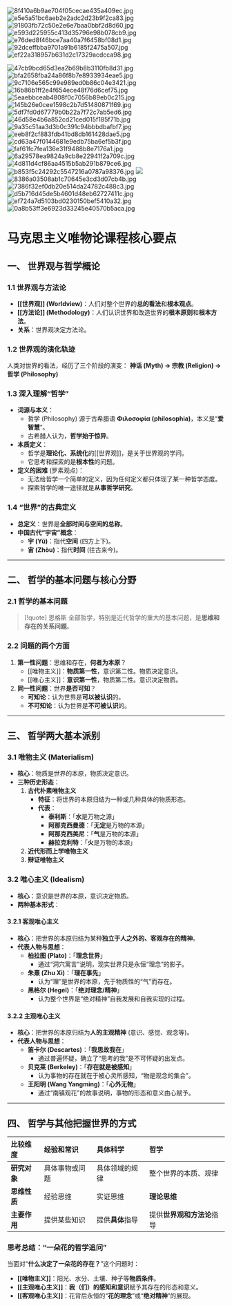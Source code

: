 ![8f410a6b9ae704f05cecae435a409ec.jpg](https://cc-407-1376569927.cos.ap-guangzhou.myqcloud.com/cc-407-1376569927/images-obsidian/202509082102844.jpg)
![e5e5a51bc6aeb2e2adc2d23b9f2ca83.jpg](https://cc-407-1376569927.cos.ap-guangzhou.myqcloud.com/cc-407-1376569927/images-obsidian/202509082236087.jpg)
![91803fb72c50e2e6e7baa0bbf2d8d60.jpg](https://cc-407-1376569927.cos.ap-guangzhou.myqcloud.com/cc-407-1376569927/images-obsidian/202509082236494.jpg)
![e593d225955c413d35796e98b078cb9.jpg](https://cc-407-1376569927.cos.ap-guangzhou.myqcloud.com/cc-407-1376569927/images-obsidian/202509082237289.jpg)
![e76ded8f46bce7aa40a7f6458bf08d1.jpg](https://cc-407-1376569927.cos.ap-guangzhou.myqcloud.com/cc-407-1376569927/images-obsidian/202509082237742.jpg)
![92dceffbba9701a91b6185f2475a507.jpg](https://cc-407-1376569927.cos.ap-guangzhou.myqcloud.com/cc-407-1376569927/images-obsidian/202509082237455.jpg)
![ef22a318957b631d2c17329acdcca98.jpg](https://cc-407-1376569927.cos.ap-guangzhou.myqcloud.com/cc-407-1376569927/images-obsidian/202509082238679.jpg)

![47cb9bcd65d3ea2b69b8b3110fb8d31.jpg](https://cc-407-1376569927.cos.ap-guangzhou.myqcloud.com/cc-407-1376569927/images-obsidian/202509082238779.jpg)
![bfa2658fba24a86f8b7e8933934eae5.jpg](https://cc-407-1376569927.cos.ap-guangzhou.myqcloud.com/cc-407-1376569927/images-obsidian/202509082238200.jpg)
![9c7106e565c99e989ed0b86c04e3421.jpg](https://cc-407-1376569927.cos.ap-guangzhou.myqcloud.com/cc-407-1376569927/images-obsidian/202509082241374.jpg)
![16b86b1ff2e4f654ece48f76d6cef75.jpg](https://cc-407-1376569927.cos.ap-guangzhou.myqcloud.com/cc-407-1376569927/images-obsidian/202509082241182.jpg)
![5eaebbceab4808f0c7056b89eb0c215.jpg](https://cc-407-1376569927.cos.ap-guangzhou.myqcloud.com/cc-407-1376569927/images-obsidian/202509082241504.jpg)
![145b26e0cee1598c2b7d51480871f69.jpg](https://cc-407-1376569927.cos.ap-guangzhou.myqcloud.com/cc-407-1376569927/images-obsidian/202509082242507.jpg)
![5df7fd0d67779b0b22a7f72c7ab5ed6.jpg](https://cc-407-1376569927.cos.ap-guangzhou.myqcloud.com/cc-407-1376569927/images-obsidian/202509082242531.jpg)
![46d58e4b6a852cd21ced015f185f71b.jpg](https://cc-407-1376569927.cos.ap-guangzhou.myqcloud.com/cc-407-1376569927/images-obsidian/202509082242326.jpg)
![9a35c51aa3d3b0c391c94bbbdbafbf7.jpg](https://cc-407-1376569927.cos.ap-guangzhou.myqcloud.com/cc-407-1376569927/images-obsidian/202509082244117.jpg)
![eeb8f2cf883fdb41bd8db161428dae5.jpg](https://cc-407-1376569927.cos.ap-guangzhou.myqcloud.com/cc-407-1376569927/images-obsidian/202509082244334.jpg)
![cd63a47f0144681e9edb75ba6ef5b3f.jpg](https://cc-407-1376569927.cos.ap-guangzhou.myqcloud.com/cc-407-1376569927/images-obsidian/202509082244631.jpg)
![faf61fc7fea136e31f9488b8e7176a1.jpg](https://cc-407-1376569927.cos.ap-guangzhou.myqcloud.com/cc-407-1376569927/images-obsidian/202509082244065.jpg)
![6a29578ea9824a9cb8e22941f2a709c.jpg](https://cc-407-1376569927.cos.ap-guangzhou.myqcloud.com/cc-407-1376569927/images-obsidian/202509082245653.jpg)
![4d811d4cf86aa4515b5ab291b879ce6.jpg](https://cc-407-1376569927.cos.ap-guangzhou.myqcloud.com/cc-407-1376569927/images-obsidian/202509082245512.jpg)
![b853f5c24292c5547216a0787a98376.jpg](https://cc-407-1376569927.cos.ap-guangzhou.myqcloud.com/cc-407-1376569927/images-obsidian/202509082245656.jpg)
![](https://cc-407-1376569927.cos.ap-guangzhou.myqcloud.com/cc-407-1376569927/images-obsidian/202509082246322.jpg)
![8386a03508ab1c70645e3cd3d07cb4b.jpg](https://cc-407-1376569927.cos.ap-guangzhou.myqcloud.com/cc-407-1376569927/images-obsidian/202509082247119.jpg)
![7386f32ef0db20e514da24782c488c3.jpg](https://cc-407-1376569927.cos.ap-guangzhou.myqcloud.com/cc-407-1376569927/images-obsidian/202509082248144.jpg)
![d5b716d45de5b4601d48eb62727411c.jpg](https://cc-407-1376569927.cos.ap-guangzhou.myqcloud.com/cc-407-1376569927/images-obsidian/202509082248812.jpg)
![ef724a7d5103bd0230150bef5410a32.jpg](https://cc-407-1376569927.cos.ap-guangzhou.myqcloud.com/cc-407-1376569927/images-obsidian/202509082249074.jpg)
![0a8b53ff3e6923d33245e40570b5aca.jpg](https://cc-407-1376569927.cos.ap-guangzhou.myqcloud.com/cc-407-1376569927/images-obsidian/202509082249342.jpg)


# 马克思主义唯物论课程核心要点

## 一、 世界观与哲学概论

### 1.1 世界观与方法论
- **[[世界观]] (Worldview)**：人们对整个世界的**总的看法**和**根本观点**。
- **[[方法论]] (Methodology)**：人们认识世界和改造世界的**根本原则**和**根本方法**。
- **关系**：世界观决定方法论。

### 1.2 世界观的演化轨迹
人类对世界的看法，经历了三个阶段的演变：
**神话 (Myth) → 宗教 (Religion) → 哲学 (Philosophy)**

### 1.3 深入理解“哲学”
- **词源与本义**：
    - 哲学 (Philosophy) 源于古希腊语 **Φιλοσοφία (philosophia)**，本义是“**爱智慧**”。
    - 古希腊人认为，**哲学始于惊异**。
- **本质定义**：
    - 哲学是**理论化、系统化**的[[世界观]]，是关于世界观的学问。
    - 它思考和探索的是**根本性**的问题。
- **定义的困难** (罗素观点)：
    - 无法给哲学一个简单的定义，因为任何定义都只体现了某一种哲学态度。
    - 探索哲学的唯一途径就是**从事哲学研究**。

### 1.4 “世界”的古典定义
- **总定义**：世界是**全部时间与空间的总称**。
- **中国古代“宇宙”概念**：
    - **宇 (Yǔ)**：指代**空间** (四方上下)。
    - **宙 (Zhòu)**：指代**时间** (往古来今)。

---

## 二、 哲学的基本问题与核心分野

### 2.1 哲学的基本问题
> [!quote] 恩格斯
> 全部哲学，特别是近代哲学的重大的基本问题，是**思维和存在的关系问题**。

### 2.2 问题的两个方面
1.  **第一性问题**：思维和存在，**何者为本原**？
    - [[唯物主义]]：**物质第一性**，意识第二性。物质决定意识。
    - [[唯心主义]]：**意识第一性**，物质第二性。意识决定物质。
2.  **同一性问题**：世界**是否可知**？
    - **可知论**：认为世界是**可以被认识**的。
    - **不可知论**：认为世界是**不可被认识**的。

---

## 三、 哲学两大基本派别

### 3.1 唯物主义 (Materialism)
- **核心**：物质是世界的本原，物质决定意识。
- **三种历史形态**：
    1.  **古代朴素唯物主义**
        - **特征**：将世界的本原归结为一种或几种具体的物质形态。
        - **代表**：
            - **泰利斯**：「**水**是万物之源」
            - **阿那克西曼德**：「**无定**是万物的本源」
            - **阿那克西美尼**：「**气**是万物的本源」
            - **赫拉克利特**：「**火**是万物的本源」
    2.  **近代形而上学唯物主义**
    3.  **辩证唯物主义**

### 3.2 唯心主义 (Idealism)
- **核心**：意识是世界的本原，意识决定物质。
- **两种基本形式**：

#### 3.2.1 客观唯心主义
- **核心**：把世界的本原归结为某种**独立于人之外的、客观存在的精神**。
- **代表人物与思想**：
    - **柏拉图 (Plato)**：「**理念世界**」
        - 通过“洞穴寓言”说明，现实世界只是永恒“理念”的影子。
    - **朱熹 (Zhu Xi)**：「**理在事先**」
        - 认为“理”是世界的本原，先于物质性的“气”而存在。
    - **黑格尔 (Hegel)**：「**绝对理念/精神**」
        - 认为整个世界是“绝对精神”自我发展和自我实现的过程。

#### 3.2.2 主观唯心主义
- **核心**：把世界的本原归结为**人的主观精神** (意识、感觉、观念等)。
- **代表人物与思想**：
    - **笛卡尔 (Descartes)**：「**我思故我在**」
        - 通过普遍怀疑，确立了“思考的我”是不可怀疑的出发点。
    - **贝克莱 (Berkeley)**：「**存在就是被感知**」
        - 认为事物的存在就在于被心灵所感知，“物是观念的集合”。
    - **王阳明 (Wang Yangming)**：「**心外无物**」
        - 通过“南镇观花”的故事说明，事物的形态和意义由心赋予。

---

## 四、 哲学与其他把握世界的方式

| 比较维度 | **经验和常识** | **具体科学** | **哲学** |
| :--- | :--- | :--- | :--- |
| **研究对象** | 具体事物或问题 | 具体领域的规律 | 整个世界的本质、规律 |
| **思维性质** | 经验思维 | 实证思维 | **理论思维** |
| **主要作用** | 提供某些知识 | 提供**具体**指导 | 提供**世界观和方法论**指导 |

### 思考总结：“一朵花的哲学追问”
当面对“**什么决定了一朵花的存在？**”这个问题时：
- **[[唯物主义]]**：阳光、水分、土壤、种子等**物质条件**。
- **[[主观唯心主义]]**：**我（们）的感知和意识**赋予其存在的形态和意义。
- **[[客观唯心主义]]**：花背后永恒的“**花的理念**”或“**绝对精神**”的展现。